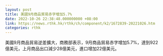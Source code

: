 ```yaml
---
layout: post
title: 美國9月商品貿易赤字增加5.7%
date: 2022-10-26 22:38:48.000000000 +08:00
link: https://news.rthk.hk/rthk/ch/component/k2/1672839-20221026.htm
categories: rthk
---
```


美國9月商品貿易逆差擴大，商務部表示，9月商品貿易赤字增加5.7%，達到922億美元，上月商品出口減少28億美元，進口增加22億美元。
